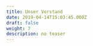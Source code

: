 ```yaml
---
title: Unser Vorstand
date: 2019-04-14T15:03:45.000Z
draft: false
weight: 7
description: no teaser
---
```


